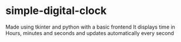 # simple-digital-clock
Made using tkinter and python with a basic frontend
It displays time in Hours, minutes and seconds and updates automatically every second
